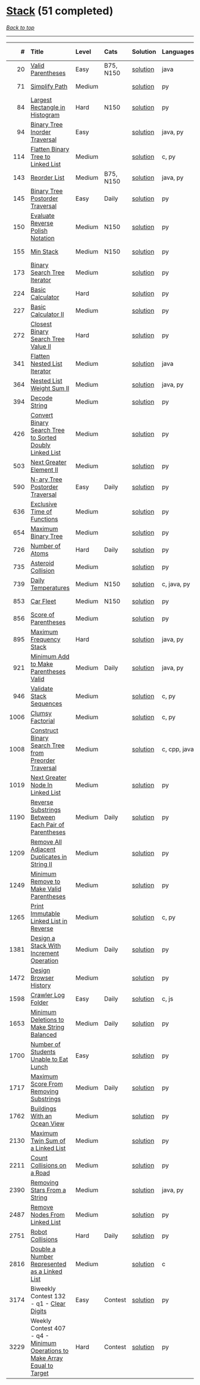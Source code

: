 # [Stack](<https://leetcode.com/tag/Stack/>) (51 completed)

*[Back to top](<../../README.md>)*

------

|    # | Title                                                                                                                                                          | Level   | Cats      | Solution                                                                          | Languages    | Date Complete   |
|-----:|:---------------------------------------------------------------------------------------------------------------------------------------------------------------|:--------|:----------|:----------------------------------------------------------------------------------|:-------------|:----------------|
|   20 | [Valid Parentheses](<https://leetcode.com/problems/valid-parentheses>)                                                                                         | Easy    | B75, N150 | [solution](<../_20. Valid Parentheses.md>)                                        | java         | May 22, 2024    |
|   71 | [Simplify Path](<https://leetcode.com/problems/simplify-path>)                                                                                                 | Medium  |           | [solution](<../_71. Simplify Path.md>)                                            | py           | Jun 11, 2024    |
|   84 | [Largest Rectangle in Histogram](<https://leetcode.com/problems/largest-rectangle-in-histogram>)                                                               | Hard    | N150      | [solution](<../_84. Largest Rectangle in Histogram.md>)                           | py           | Jun 11, 2024    |
|   94 | [Binary Tree Inorder Traversal](<https://leetcode.com/problems/binary-tree-inorder-traversal>)                                                                 | Easy    |           | [solution](<../_94. Binary Tree Inorder Traversal.md>)                            | java, py     | Jun 29, 2024    |
|  114 | [Flatten Binary Tree to Linked List](<https://leetcode.com/problems/flatten-binary-tree-to-linked-list>)                                                       | Medium  |           | [solution](<../_114. Flatten Binary Tree to Linked List.md>)                      | c, py        | Jun 11, 2024    |
|  143 | [Reorder List](<https://leetcode.com/problems/reorder-list>)                                                                                                   | Medium  | B75, N150 | [solution](<../_143. Reorder List.md>)                                            | java, py     | Jun 11, 2024    |
|  145 | [Binary Tree Postorder Traversal](<https://leetcode.com/problems/binary-tree-postorder-traversal>)                                                             | Easy    | Daily     | [solution](<../_145. Binary Tree Postorder Traversal.md>)                         | py           | Aug 25, 2024    |
|  150 | [Evaluate Reverse Polish Notation](<https://leetcode.com/problems/evaluate-reverse-polish-notation>)                                                           | Medium  | N150      | [solution](<../_150. Evaluate Reverse Polish Notation.md>)                        | py           | Jun 11, 2024    |
|  155 | [Min Stack](<https://leetcode.com/problems/min-stack>)                                                                                                         | Medium  | N150      | [solution](<../_155. Min Stack.md>)                                               | py           | Jun 16, 2024    |
|  173 | [Binary Search Tree Iterator](<https://leetcode.com/problems/binary-search-tree-iterator>)                                                                     | Medium  |           | [solution](<../_173. Binary Search Tree Iterator.md>)                             | py           | Jun 26, 2024    |
|  224 | [Basic Calculator](<https://leetcode.com/problems/basic-calculator>)                                                                                           | Hard    |           | [solution](<../_224. Basic Calculator.md>)                                        | py           | Jun 10, 2024    |
|  227 | [Basic Calculator II](<https://leetcode.com/problems/basic-calculator-ii>)                                                                                     | Medium  |           | [solution](<../_227. Basic Calculator II.md>)                                     | py           | Jun 10, 2024    |
|  272 | [Closest Binary Search Tree Value II](<https://leetcode.com/problems/closest-binary-search-tree-value-ii>)                                                     | Hard    |           | [solution](<../_272. Closest Binary Search Tree Value II.md>)                     | py           | Jul 01, 2024    |
|  341 | [Flatten Nested List Iterator](<https://leetcode.com/problems/flatten-nested-list-iterator>)                                                                   | Medium  |           | [solution](<../_341. Flatten Nested List Iterator.md>)                            | java         | Jul 02, 2024    |
|  364 | [Nested List Weight Sum II](<https://leetcode.com/problems/nested-list-weight-sum-ii>)                                                                         | Medium  |           | [solution](<../_364. Nested List Weight Sum II.md>)                               | java, py     | Jul 02, 2024    |
|  394 | [Decode String](<https://leetcode.com/problems/decode-string>)                                                                                                 | Medium  |           | [solution](<../_394. Decode String.md>)                                           | py           | Jun 15, 2024    |
|  426 | [Convert Binary Search Tree to Sorted Doubly Linked List](<https://leetcode.com/problems/convert-binary-search-tree-to-sorted-doubly-linked-list>)             | Medium  |           | [solution](<../_426. Convert Binary Search Tree to Sorted Doubly Linked List.md>) | py           | Jun 12, 2024    |
|  503 | [Next Greater Element II](<https://leetcode.com/problems/next-greater-element-ii>)                                                                             | Medium  |           | [solution](<../_503. Next Greater Element II.md>)                                 | py           | Jul 05, 2024    |
|  590 | [N-ary Tree Postorder Traversal](<https://leetcode.com/problems/n-ary-tree-postorder-traversal>)                                                               | Easy    | Daily     | [solution](<../_590. N-ary Tree Postorder Traversal.md>)                          | py           | Aug 26, 2024    |
|  636 | [Exclusive Time of Functions](<https://leetcode.com/problems/exclusive-time-of-functions>)                                                                     | Medium  |           | [solution](<../_636. Exclusive Time of Functions.md>)                             | py           | Aug 28, 2024    |
|  654 | [Maximum Binary Tree](<https://leetcode.com/problems/maximum-binary-tree>)                                                                                     | Medium  |           | [solution](<../_654. Maximum Binary Tree.md>)                                     | py           | Jun 12, 2024    |
|  726 | [Number of Atoms](<https://leetcode.com/problems/number-of-atoms>)                                                                                             | Hard    | Daily     | [solution](<../_726. Number of Atoms.md>)                                         | py           | Jul 14, 2024    |
|  735 | [Asteroid Collision](<https://leetcode.com/problems/asteroid-collision>)                                                                                       | Medium  |           | [solution](<../_735. Asteroid Collision.md>)                                      | py           | Jul 14, 2024    |
|  739 | [Daily Temperatures](<https://leetcode.com/problems/daily-temperatures>)                                                                                       | Medium  | N150      | [solution](<../_739. Daily Temperatures.md>)                                      | c, java, py  | Jun 13, 2024    |
|  853 | [Car Fleet](<https://leetcode.com/problems/car-fleet>)                                                                                                         | Medium  | N150      | [solution](<../_853. Car Fleet.md>)                                               | py           | Jun 14, 2024    |
|  856 | [Score of Parentheses](<https://leetcode.com/problems/score-of-parentheses>)                                                                                   | Medium  |           | [solution](<../_856. Score of Parentheses.md>)                                    | py           | Jun 19, 2024    |
|  895 | [Maximum Frequency Stack](<https://leetcode.com/problems/maximum-frequency-stack>)                                                                             | Hard    |           | [solution](<../_895. Maximum Frequency Stack.md>)                                 | java, py     | Jul 11, 2024    |
|  921 | [Minimum Add to Make Parentheses Valid](<https://leetcode.com/problems/minimum-add-to-make-parentheses-valid>)                                                 | Medium  | Daily     | [solution](<../_921. Minimum Add to Make Parentheses Valid.md>)                   | java, py     | Jun 12, 2024    |
|  946 | [Validate Stack Sequences](<https://leetcode.com/problems/validate-stack-sequences>)                                                                           | Medium  |           | [solution](<../_946. Validate Stack Sequences.md>)                                | c, py        | Jun 12, 2024    |
| 1006 | [Clumsy Factorial](<https://leetcode.com/problems/clumsy-factorial>)                                                                                           | Medium  |           | [solution](<../_1006. Clumsy Factorial.md>)                                       | c, py        | Jun 12, 2024    |
| 1008 | [Construct Binary Search Tree from Preorder Traversal](<https://leetcode.com/problems/construct-binary-search-tree-from-preorder-traversal>)                   | Medium  |           | [solution](<../_1008. Construct Binary Search Tree from Preorder Traversal.md>)   | c, cpp, java | Jun 27, 2024    |
| 1019 | [Next Greater Node In Linked List](<https://leetcode.com/problems/next-greater-node-in-linked-list>)                                                           | Medium  |           | [solution](<../_1019. Next Greater Node In Linked List.md>)                       | py           | Jun 22, 2024    |
| 1190 | [Reverse Substrings Between Each Pair of Parentheses](<https://leetcode.com/problems/reverse-substrings-between-each-pair-of-parentheses>)                     | Medium  | Daily     | [solution](<../_1190. Reverse Substrings Between Each Pair of Parentheses.md>)    | py           | Jul 11, 2024    |
| 1209 | [Remove All Adjacent Duplicates in String II](<https://leetcode.com/problems/remove-all-adjacent-duplicates-in-string-ii>)                                     | Medium  |           | [solution](<../_1209. Remove All Adjacent Duplicates in String II.md>)            | py           | Jun 19, 2024    |
| 1249 | [Minimum Remove to Make Valid Parentheses](<https://leetcode.com/problems/minimum-remove-to-make-valid-parentheses>)                                           | Medium  |           | [solution](<../_1249. Minimum Remove to Make Valid Parentheses.md>)               | py           | Jun 10, 2024    |
| 1265 | [Print Immutable Linked List in Reverse](<https://leetcode.com/problems/print-immutable-linked-list-in-reverse>)                                               | Medium  |           | [solution](<../_1265. Print Immutable Linked List in Reverse.md>)                 | c, py        | Jun 06, 2024    |
| 1381 | [Design a Stack With Increment Operation](<https://leetcode.com/problems/design-a-stack-with-increment-operation>)                                             | Medium  | Daily     | [solution](<../_1381. Design a Stack With Increment Operation.md>)                | py           | Jul 06, 2024    |
| 1472 | [Design Browser History](<https://leetcode.com/problems/design-browser-history>)                                                                               | Medium  |           | [solution](<../_1472. Design Browser History.md>)                                 | py           | Jul 06, 2024    |
| 1598 | [Crawler Log Folder](<https://leetcode.com/problems/crawler-log-folder>)                                                                                       | Easy    | Daily     | [solution](<../_1598. Crawler Log Folder.md>)                                     | c, js        | Jul 10, 2024    |
| 1653 | [Minimum Deletions to Make String Balanced](<https://leetcode.com/problems/minimum-deletions-to-make-string-balanced>)                                         | Medium  | Daily     | [solution](<../_1653. Minimum Deletions to Make String Balanced.md>)              | py           | Jul 30, 2024    |
| 1700 | [Number of Students Unable to Eat Lunch](<https://leetcode.com/problems/number-of-students-unable-to-eat-lunch>)                                               | Easy    |           | [solution](<../_1700. Number of Students Unable to Eat Lunch.md>)                 | py           | Jun 02, 2024    |
| 1717 | [Maximum Score From Removing Substrings](<https://leetcode.com/problems/maximum-score-from-removing-substrings>)                                               | Medium  | Daily     | [solution](<../_1717. Maximum Score From Removing Substrings.md>)                 | py           | Jul 12, 2024    |
| 1762 | [Buildings With an Ocean View](<https://leetcode.com/problems/buildings-with-an-ocean-view>)                                                                   | Medium  |           | [solution](<../_1762. Buildings With an Ocean View.md>)                           | py           | Jun 10, 2024    |
| 2130 | [Maximum Twin Sum of a Linked List](<https://leetcode.com/problems/maximum-twin-sum-of-a-linked-list>)                                                         | Medium  |           | [solution](<../_2130. Maximum Twin Sum of a Linked List.md>)                      | py           | Jun 21, 2024    |
| 2211 | [Count Collisions on a Road](<https://leetcode.com/problems/count-collisions-on-a-road>)                                                                       | Medium  |           | [solution](<../_2211. Count Collisions on a Road.md>)                             | py           | Jul 14, 2024    |
| 2390 | [Removing Stars From a String](<https://leetcode.com/problems/removing-stars-from-a-string>)                                                                   | Medium  |           | [solution](<../_2390. Removing Stars From a String.md>)                           | java, py     | Jun 02, 2024    |
| 2487 | [Remove Nodes From Linked List](<https://leetcode.com/problems/remove-nodes-from-linked-list>)                                                                 | Medium  |           | [solution](<../_2487. Remove Nodes From Linked List.md>)                          | py           | Jun 12, 2024    |
| 2751 | [Robot Collisions](<https://leetcode.com/problems/robot-collisions>)                                                                                           | Hard    | Daily     | [solution](<../_2751. Robot Collisions.md>)                                       | py           | Jul 13, 2024    |
| 2816 | [Double a Number Represented as a Linked List](<https://leetcode.com/problems/double-a-number-represented-as-a-linked-list>)                                   | Medium  |           | [solution](<../_2816. Double a Number Represented as a Linked List.md>)           | c            | Jul 04, 2024    |
| 3174 | Biweekly Contest 132 - q1 - [Clear Digits](<https://leetcode.com/problems/clear-digits>)                                                                       | Easy    | Contest   | [solution](<../_3174. Clear Digits.md>)                                           | py           | Jul 07, 2024    |
| 3229 | Weekly Contest 407 - q4 - [Minimum Operations to Make Array Equal to Target](<https://leetcode.com/problems/minimum-operations-to-make-array-equal-to-target>) | Hard    | Contest   | [solution](<../_3229. Minimum Operations to Make Array Equal to Target.md>)       | py           | Jul 21, 2024    |